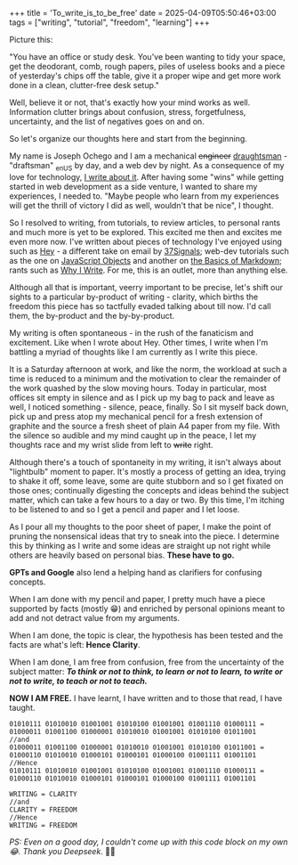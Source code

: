 +++
title = 'To_write_is_to_be_free'
date = 2025-04-09T05:50:46+03:00
tags = ["writing", "tutorial", "freedom", "learning"]
+++

Picture this:

"You have an office or study desk. You've been wanting to tidy your space, get the deodorant, comb, rough papers, piles of useless books and a piece of yesterday's chips off the table, give it a proper wipe and get more work done in a clean, clutter-free desk setup."

Well, believe it or not, that's exactly how your mind works as well. Information clutter brings about confusion, stress, forgetfulness, uncertainty, and the list of negatives goes on and on.

So let's organize our thoughts here and start from the beginning.

My name is Joseph Ochego and I am a mechanical ~~engineer~~ [draughtsman](https://www.google.com/search?sca_esv=bd24083d1d1ff32e&sxsrf=AHTn8zpaSsSCHS7UP0OtXBtronhMpjxv6g:1739640502416&q=draughtsman&si=APYL9btTB54oNzRD0c75DM-v-cL-_ipP_bHKB9RTKBAAEepABJAHi9ZzCxSfIibnt5vg6dYZOsYprpAZl5T-w3CwYgWp_0Ik9t3f4lVt9u8ky_k7PvC3Hgo%3D&expnd=1&sa=X&ved=2ahUKEwjTvrvxmcaLAxUPVKQEHTMeFq0Q2v4IegQIFxAY&biw=1318&bih=642) - "draftsman" <sub>enUS</sub> by day, and a web dev by night. As a consequence of my love for technology, [I write about it](https://dev.to/thejoernal). After having some "wins" while getting started in web development as a side venture, I wanted to share my experiences, I needed to. "Maybe people who learn from my experiences will get the thrill of victory I did as well, wouldn't that be nice", I thought.

So I resolved to writing, from tutorials, to review articles, to personal rants and much more is yet to be explored. This excited me then and excites me even more now. I've written about pieces of technology I've enjoyed using such as [Hey](https://dev.to/thejoernal/hey-4kb5) - a different take on email by [37Signals](https://www.hey.com/); web-dev tutorials such as the one on [JavaScript Objects](https://dev.to/thejoernal/how-to-display-javascript-objects-1jbi) and another on [the Basics of Markdown](https://dev.to/thejoernal/markdown-more-with-less-4kjl); rants such as [Why I Write](https://dev.to/thejoernal/why-i-write-3kpm). For me, this is an outlet, more than anything else.

Although all that is important, veerry important to be precise, let's shift our sights to a particular by-product of writing - clarity, which births the freedom this piece has so tactfully evaded talking about till now. I'd call them, the by-product and the by-by-product.

My writing is often spontaneous - in the rush of the fanaticism and excitement. Like when I wrote about Hey. Other times, I write when I'm battling a myriad of thoughts like I am currently as I write this piece.

It is a Saturday afternoon at work, and like the norm, the workload at such a time is reduced to a minimum and the motivation to clear the remainder of the work quashed by the slow moving hours. Today in particular, most offices sit empty in silence and as I pick up my bag to pack and leave as well, I noticed something - silence, peace, finally. So I sit myself back down, pick up and press atop my mechanical pencil for a fresh extension of graphite and the source a fresh sheet of plain A4 paper from my file. With the silence so audible and my mind caught up in the peace, I let my thoughts race and my wrist slide from left to ~~write~~ right.

Although there's a touch of spontaneity in my writing, it isn't always about "lightbulb" moment to paper. It's mostly a process of getting an idea, trying to shake it off, some leave, some are quite stubborn and so I get fixated on those ones; continually digesting the concepts and ideas behind the subject matter, which can take a few hours to a day or two. By this time, I'm itching to be listened to and so I get a pencil and paper and I let loose.

As I pour all my thoughts to the poor sheet of paper, I make the point of pruning the nonsensical ideas that try to sneak into the piece. I determine this by thinking as I write and some ideas are straight up not right while others are heavily based on personal bias. **These have to go.**

**GPTs and Google** also lend a helping hand as clarifiers for confusing concepts.

When I am done with my pencil and paper, I pretty much have a piece supported by facts (mostly 😁) and enriched by personal opinions meant to add and not detract value from my arguments.

When I am done, the topic is clear, the hypothesis has been tested and the facts are what's left: **Hence Clarity**.

When I am done, I am free from confusion, free from the uncertainty of the subject matter: **_To think or not to think, to learn or not to learn, to write or not to write, to teach or not to teach._**

**NOW I AM FREE.** I have learnt, I have written and to those that read, I have taught.

```
01010111 01010010 01001001 01010100 01001001 01001110 01000111 = 01000011 01001100 01000001 01010010 01001001 01010100 01011001
//and
01000011 01001100 01000001 01010010 01001001 01010100 01011001 = 01000110 01010010 01000101 01000101 01000100 01001111 01001101
//Hence
01010111 01010010 01001001 01010100 01001001 01001110 01000111 = 01000110 01010010 01000101 01000101 01000100 01001111 01001101

WRITING = CLARITY
//and
CLARITY = FREEDOM
//Hence
WRITING = FREEDOM

```

_PS: Even on a good day, I couldn't come up with this code block on my own😂. Thank you Deepseek_. 🙏🏽
